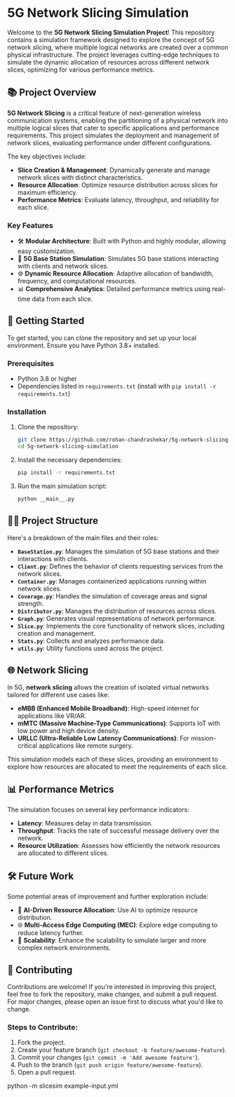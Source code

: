 
# 5G Network Slicing Simulation

Welcome to the **5G Network Slicing Simulation Project**! This repository contains a simulation framework designed to explore the concept of 5G network slicing, where multiple logical networks are created over a common physical infrastructure. The project leverages cutting-edge techniques to simulate the dynamic allocation of resources across different network slices, optimizing for various performance metrics.

## 📚 Project Overview

**5G Network Slicing** is a critical feature of next-generation wireless communication systems, enabling the partitioning of a physical network into multiple logical slices that cater to specific applications and performance requirements. This project simulates the deployment and management of network slices, evaluating performance under different configurations.

The key objectives include:

- **Slice Creation & Management**: Dynamically generate and manage network slices with distinct characteristics.
- **Resource Allocation**: Optimize resource distribution across slices for maximum efficiency.
- **Performance Metrics**: Evaluate latency, throughput, and reliability for each slice.

### Key Features

- 🛠 **Modular Architecture**: Built with Python and highly modular, allowing easy customization.
- 📡 **5G Base Station Simulation**: Simulates 5G base stations interacting with clients and network slices.
- ⚙️ **Dynamic Resource Allocation**: Adaptive allocation of bandwidth, frequency, and computational resources.
- 📊 **Comprehensive Analytics**: Detailed performance metrics using real-time data from each slice.

## 🚀 Getting Started

To get started, you can clone the repository and set up your local environment. Ensure you have Python 3.8+ installed.

### Prerequisites

- Python 3.8 or higher
- Dependencies listed in `requirements.txt` (install with `pip install -r requirements.txt`)

### Installation

1. Clone the repository:

    ```bash
    git clone https://github.com/rohan-chandrashekar/5g-network-slicing-simulation.git
    cd 5g-network-slicing-simulation
    ```

2. Install the necessary dependencies:

    ```bash
    pip install -r requirements.txt
    ```

3. Run the main simulation script:

    ```bash
    python __main__.py
    ```

## 🧑‍💻 Project Structure

Here's a breakdown of the main files and their roles:

- **`BaseStation.py`**: Manages the simulation of 5G base stations and their interactions with clients.
- **`Client.py`**: Defines the behavior of clients requesting services from the network slices.
- **`Container.py`**: Manages containerized applications running within network slices.
- **`Coverage.py`**: Handles the simulation of coverage areas and signal strength.
- **`Distributor.py`**: Manages the distribution of resources across slices.
- **`Graph.py`**: Generates visual representations of network performance.
- **`Slice.py`**: Implements the core functionality of network slices, including creation and management.
- **`Stats.py`**: Collects and analyzes performance data.
- **`utils.py`**: Utility functions used across the project.

## 🌐 Network Slicing

In 5G, **network slicing** allows the creation of isolated virtual networks tailored for different use cases like:

- **eMBB (Enhanced Mobile Broadband)**: High-speed internet for applications like VR/AR.
- **mMTC (Massive Machine-Type Communications)**: Supports IoT with low power and high device density.
- **URLLC (Ultra-Reliable Low Latency Communications)**: For mission-critical applications like remote surgery.

This simulation models each of these slices, providing an environment to explore how resources are allocated to meet the requirements of each slice.

## 📊 Performance Metrics

The simulation focuses on several key performance indicators:

- **Latency**: Measures delay in data transmission.
- **Throughput**: Tracks the rate of successful message delivery over the network.
- **Resource Utilization**: Assesses how efficiently the network resources are allocated to different slices.

## 🛠 Future Work

Some potential areas of improvement and further exploration include:

- 🧠 **AI-Driven Resource Allocation**: Use AI to optimize resource distribution.
- 🌐 **Multi-Access Edge Computing (MEC)**: Explore edge computing to reduce latency further.
- 🚀 **Scalability**: Enhance the scalability to simulate larger and more complex network environments.

## 🤝 Contributing

Contributions are welcome! If you're interested in improving this project, feel free to fork the repository, make changes, and submit a pull request. For major changes, please open an issue first to discuss what you'd like to change.

### Steps to Contribute:

1. Fork the project.
2. Create your feature branch (`git checkout -b feature/awesome-feature`).
3. Commit your changes (`git commit -m 'Add awesome feature'`).
4. Push to the branch (`git push origin feature/awesome-feature`).
5. Open a pull request.




python -m slicesim example-input.yml
